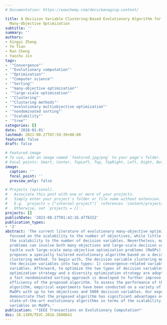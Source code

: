 ```yaml
---
# Documentation: https://wowchemy.com/docs/managing-content/

title: A Decision Variable Clustering-Based Evolutionary Algorithm for Large-Scale
  Many-Objective Optimization
subtitle: ''
summary: ''
authors:
- Xingyi Zhang
- Ye Tian
- Ran Cheng
- Yaochu Jin
tags:
- '"Convergence"'
- '"Evolutionary computation"'
- '"Optimization"'
- '"Computer science"'
- '"Sorting"'
- '"many-objective optimization"'
- '"large-scale optimization"'
- '"Clustering"'
- '"Clustering methods"'
- '"evolutionary multiobjective optimization"'
- '"nondominated sorting"'
- '"Scalability"'
- '"tree"'
categories: []
date: '2018-01-01'
lastmod: 2021-08-27T07:59:39+08:00
featured: false
draft: false

# Featured image
# To use, add an image named `featured.jpg/png` to your page's folder.
# Focal points: Smart, Center, TopLeft, Top, TopRight, Left, Right, BottomLeft, Bottom, BottomRight.
image:
  caption: ''
  focal_point: ''
  preview_only: false

# Projects (optional).
#   Associate this post with one or more of your projects.
#   Simply enter your project's folder or file name without extension.
#   E.g. `projects = ["internal-project"]` references `content/project/deep-learning/index.md`.
#   Otherwise, set `projects = []`.
projects: []
publishDate: '2021-08-27T01:42:16.477615Z'
publication_types:
- '2'
abstract: 'The current literature of evolutionary many-objective optimization is merely
  focused on the scalability to the number of objectives, while little work has considered
  the scalability to the number of decision variables. Nevertheless, many real-world
  problems can involve both many objectives and large-scale decision variables. To
  tackle such large-scale many-objective optimization problems (MaOPs), this paper
  proposes a specially tailored evolutionary algorithm based on a decision variable
  clustering method. To begin with, the decision variable clustering method divides
  the decision variables into two types: 1) convergence-related variables and 2) diversity-related
  variables. Afterward, to optimize the two types of decision variables, a convergence
  optimization strategy and a diversity optimization strategy are adopted. In addition,
  a fast nondominated sorting approach is developed to further improve the computational
  efficiency of the proposed algorithm. To assess the performance of the proposed
  algorithm, empirical experiments have been conducted on a variety of large-scale
  MaOPs with up to ten objectives and 5000 decision variables. Our experimental results
  demonstrate that the proposed algorithm has significant advantages over several
  state-of-the-art evolutionary algorithms in terms of the scalability to decision
  variables on MaOPs.'
publication: '*IEEE Transactions on Evolutionary Computation*'
doi: 10.1109/TEVC.2016.2600642
---
```

